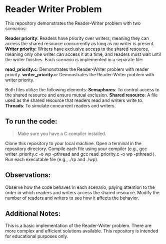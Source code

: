 # Reader Writer Problem

This repository demonstrates the Reader-Writer problem with two scenarios:

**Reader priority**: Readers have priority over writers, meaning they can access the shared resource concurrently as long as no writer is present.
**Writer priority**: Writers have exclusive access to the shared resource, meaning only one writer can access it at a time, and readers must wait until the writer finishes.
Each scenario is implemented in a separate file:

**read_priority.c**: Demonstrates the Reader-Writer problem with reader priority.
**writer_priority.c**: Demonstrates the Reader-Writer problem with writer priority.

Both files utilize the following elements:
**Semaphores**: To control access to the shared resource and ensure mutual exclusion.
**Shared resource**: A file used as the shared resource that readers read and writers write to.
**Threads**: To simulate concurrent readers and writers.

## To run the code:

>Make sure you have a C compiler installed.

Clone this repository to your local machine.
Open a terminal in the repository directory.
Compile each file using your compiler (e.g., gcc writer_priority.c -o wp -pthread  and gcc read_priority.c -o wp -pthread ).
Run each executable file (e.g., ./rp and ./wp).

## Observations:

Observe how the code behaves in each scenario, paying attention to the order in which readers and writers access the shared resource.
Modify the number of readers and writers to see how it affects the behavior.

## Additional Notes:
This is a basic implementation of the Reader-Writer problem.
There are more complex and efficient solutions available.
This repository is intended for educational purposes only.
